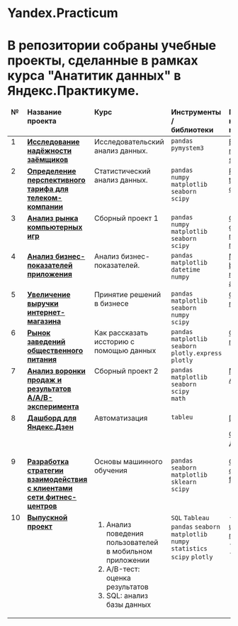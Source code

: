 # Yandex.Practicum

# В репозитории собраны учебные проекты, сделанные в рамках курса "Анатитик данных" в Яндекс.Практикуме.


<table>
 <thead valign="top">
    <tr>
       <td><b>№</b></td>
       <td><b>Название проекта</b></td>
       <td><b>Курс</b></td> 
       <td><b>Инструменты /<br> библиотеки</b></td>
       <td><b>Посмотреть на Jupyter nbviewer</b></td>
   </tr> 
</thead>
<tbody  valign="top">
    <tr>
       <td>1</td>
       <td>
          <b>
             <a href="https://github.com/AntonMakk/Yandex.Practicum/tree/main/1.Borrower%20reliability%20study">
             Исследование надёжности заёмщиков</a>
          </b>
     </td>
     <td>
        Исследовательский анализ данных.
    </td>
    <td>
        <code>pandas</code><br/>
        <code>pymystem3</code><br/>
    </td>
    <td>
     <a href='https://nbviewer.org/github/AntonMakk/Yandex.Practicum/blob/890f706f9c198eb6e17e3179f0122c8e7e899831/1.Borrower%20reliability%20study/Borrower_reliability_study.ipynb'>Borrower reliability study</a>
    </td>
</tr>
<tr>
   <td>2</td>  
   <td>
      <b>
         <a href="https://github.com/AntonMakk/Yandex.Practicum/tree/main/2.Prospective_tariff_telecom_company">
         Определение перспективного тарифа для телеком-компании</a>
     </b>
 </td>
 <td>
    Статистический анализ данных.
</td>
<td>
    <code>pandas</code><br>
    <code>numpy</code><br>
    <code>matplotlib</code><br>
    <code>seaborn</code><br>
    <code>scipy</code>
</td>
     <td>
     <a href='https://nbviewer.org/github/AntonMakk/Yandex.Practicum/blob/ba47a5fd967ba7b7c71cf560ee1c77fa8096dd90/2.Prospective_tariff_telecom_company/Prospective_tariff_telecom_company.ipynb'>Prospective tariff telecom company</a>
    </td>
</tr>
<tr>
   <td>3</td>
   <td>
      <b>
         <a href="https://github.com/AntonMakk/Yandex.Practicum/tree/main/3.Computer_games_market_research">
         Анализ рынка компьютерных игр</a>
     </b>
 </td>
 <td>
    Сборный проект 1
</td>
<td>
        <code>pandas</code><br>
        <code>numpy</code><br>
        <code>matplotlib</code><br>
        <code>seaborn</code><br>
        <code>scipy</code>
</td>
     <td>
     <a href='https://nbviewer.org/github/AntonMakk/Yandex.Practicum/blob/a89fd9bf4313d1d09426f89f6fcd1a47d18cf2cb/3.Computer_games_market_research/Computer_games_market_research.ipynb'>Computer games market research</a>
    </td>
</tr>
<tr>
   <td>4</td>
   <td>
      <b>
         <a href="https://github.com/AntonMakk/Yandex.Practicum/tree/main/4.Mobile_app_business_metrics_analysis">
         Анализ бизнес-показателей приложения</a>
     </b>
 </td>
 <td>
    Анализ бизнес-показателей.
</td>
<td>
        <code>pandas</code><br>
        <code>matplotlib</code><br>
        <code>datetime</code><br>
        <code>numpy</code>
</td>
     <td>
     <a href='https://nbviewer.org/github/AntonMakk/Yandex.Practicum/blob/a89fd9bf4313d1d09426f89f6fcd1a47d18cf2cb/4.Mobile_app_business_metrics_analysis/Mobile_app_business_metrics_analysis.ipynb'>Mobile app business metrics analysis</a>
    </td>
</tr>
</tr>
<tr>
   <td>5</td>
   <td>
      <b>
         <a href="https://github.com/AntonMakk/Yandex.Practicum/tree/main/5.Online_store_revenue">
         Увеличение выручки интернет-магазина</a>
     </b>
 </td>
 <td>
    Принятие решений в бизнесе
</td>
<td>
        <code>pandas</code><br>
        <code>matplotlib</code><br>
        <code>seaborn</code><br>
        <code>numpy</code><br>
        <code>scipy</code>
</td>
     <td>
     <a href='https://nbviewer.org/github/AntonMakk/Yandex.Practicum/blob/0aa8602f0ec88d12db406beb20737be1f45e9a72/5.Online_store_revenue/Online_store_revenue.ipynb'>Online store revenue</a>
    </td>
</tr>
<tr>
   <td>6</td>
   <td>
      <b>
         <a href="https://github.com/AntonMakk/Yandex.Practicum/tree/main/6.Catering_market">
         Рынок заведений общественного питания</a>
     </b>
 </td>
 <td>
    Как рассказать иссторию с помощью данных
</td>
<td>
        <code>pandas</code><br>
        <code>matplotlib</code><br>
        <code>seaborn</code><br>
        <code>plotly.express</code><br>
        <code>plotly</code>
</td>
     <td>
     <a href='https://nbviewer.org/github/AntonMakk/Yandex.Practicum/blob/79267688ca678c2dc415d07b8a79ea5765d5f796/6.Catering_market/Catering_market.ipynb'>Catering market</a>
    </td>
</tr>
<tr>
   <td>7</td>
   <td>
      <b>
         <a href="https://github.com/AntonMakk/Yandex.Practicum/tree/main/7.Mobile_app_AAB-test">
         Анализ воронки продаж и результатов A/A/B-эксперимента</a>
     </b>
 </td>
 <td>
    Сборный проект 2
</td>
<td>
        <code>pandas</code><br>
        <code>matplotlib</code><br>
        <code>seaborn</code><br>
        <code>scipy</code><br>
        <code>math</code>
</td>
     <td>
     <a href='https://nbviewer.org/github/AntonMakk/Yandex.Practicum/blob/8eaf0cb0a48531c8cad3da1d66c81de3e8ea73c1/7.Mobile_app_AAB-test/Mobile_app_A-A-B-test.ipynb'>Mobile app A/A/B-test</a>
    </td>
</tr>
<tr>
   <td>8</td>
   <td>
      <b>
         <a href="https://github.com/AntonMakk/Yandex.Practicum/tree/main/8.Dashboarding">
         Дашборд для Яндекс.Дзен
     </b>
 </td>
 <td>
    Автоматизация
</td>
<td>
        <code>tableu</code>
</td>
     <td>
     <a href='https://nbviewer.org/github/AntonMakk/Yandex.Practicum/blob/738d2fdc7edabf77c47e0c88ebea9cce020cfcb7/8.Dashboarding/Dashboard.ipynb'>Dashboarding</a>

<a href = 'https://public.tableau.com/app/profile/anton1119/viz/UserinteractionwithYandex_Zen/Yandex_Zen' target="_blank">Ссылка на Дашборд</a>
    </td>
</tr>
<tr>
   <td>9</td>
   <td>
      <b>
         <a href="https://github.com/AntonMakk/Yandex.Practicum/tree/main/9.Customer_churn_forecast">
         Разработка стратегии взаимодействия с клиентами сети фитнес-центров</a>
     </b>
 </td>
 <td>
    Основы машинного обучения
</td>
<td>
        <code>pandas</code><br>
        <code>seaborn</code><br>
        <code>matplotlib</code><br>
        <code>sklearn</code><br>
        <code>scipy</code>
</td>
     <td>
     <a href='https://nbviewer.org/github/AntonMakk/Yandex.Practicum/blob/1b54e72e3b4bf0155c747e4cd49c095f8b3f004d/9.Customer_churn_forecast/Customer_churn_forecast.ipynb'>Customer churn forecast</a>
    </td>
</tr>
<tr>
   <td>10</td>
   <td>
      <b>
         <a href="https://github.com/AntonMakk/Yandex.Practicum/tree/main/10.Graduation_project">
         Выпускной проект</a>
     </b>
 </td>
 <td>
  <ol>
   <li>Анализ поведения пользователей в мобильном приложении</li>
   <li>A/B-тест: оценка результатов</li>
   <li>SQL: анализ базы данных</li>
  </ol>
</td>
<td>
        <code>SQL</code>
        <code>Tableau</code>
        <code>pandas</code>
        <code>seaborn</code>
        <code>matplotlib</code>
        <code>numpy</code>
        <code>statistics</code>
        <code>scipy</code>
        <code>plotly</code>
</td>
     <td>
-<a href='https://nbviewer.org/github/AntonMakk/Yandex.Practicum/blob/3977c8b2dd50bf7e13af88e1d3b28a4dc39bad84/10.Graduation_project/Analyzing_user_behavior_mobile_app.ipynb'>Analyzing user behavior mobile app</a><br>
-<a href='https://nbviewer.org/github/AntonMakk/Yandex.Practicum/blob/3977c8b2dd50bf7e13af88e1d3b28a4dc39bad84/10.Graduation_project/A%3AB-testing.ipynb'>A/B-testing</a><br>
-<a href='https://nbviewer.org/github/AntonMakk/Yandex.Practicum/blob/3977c8b2dd50bf7e13af88e1d3b28a4dc39bad84/10.Graduation_project/SQL.ipynb'>SQL</a>
    </td>
</tr>
</tbody>
</table>
